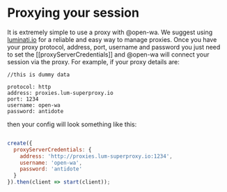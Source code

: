 # Proxying your session

It is extremely simple to use a proxy with @open-wa. We suggest using [luminati.io](https://luminati.io/?affiliate=ref_5f1b9ae8c7669177abfd9fb8) for a reliable and easy way to manage proxies. Once you have your proxy protocol, address, port, username and password you just need to set the [[proxyServerCredentials]] and @open-wa will connect your session via the proxy. For example, if your proxy details are:

```text
//this is dummy data

protocol: http
address: proxies.lum-superproxy.io
port: 1234
username: open-wa
password: antidote
```

then your config will look something like this:

```javascript

create({
  proxyServerCredentials: {
    address: 'http://proxies.lum-superproxy.io:1234',
    username: 'open-wa',
    password: 'antidote'
  }
}).then(client => start(client));
```
